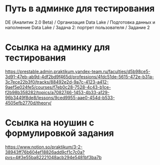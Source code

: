 # Путь в админке для тестирования
DE (Аналитик 2.0 Beta) / Организация Data Lake / Подготовка данных и наполнение Data Lake / Задача 2: портрет пользователя / Задание 2

# Ссылка на админку для тестирования
https://prestable.admin.praktikum.yandex-team.ru/faculties/d5b98ce5-3d91-47eb-ab9d-4df2bd9f465d/professions/4fdc51de-5615-472e-b31a-3c7ece22b3f0/tracks/88492e2d-9a7c-4123-a412-9aef5e024fe5/courses/f7eb0c28-7528-4c43-b1ce-f2b98b358282/topics/a7082746-1453-4b33-a129-96b3449f8de8/lessons/9ced9955-aae0-454d-b533-4505efb2770d/theory/

# Ссылка на ноушин с формулировкой задания
https://www.notion.so/praktikum/3-2-38943ff76b604ef18826add9cf1c7c0a?pvs=4#3e55ba82221048acb294e5481bf3ba7b

